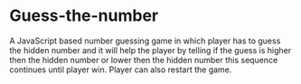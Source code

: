 # Guess-the-number
A JavaScript based number guessing game in which player has to guess the hidden number and it will help the player by telling if the guess is higher
then the hidden number or lower then the hidden number this sequence continues until player win.
Player can also restart the game.

